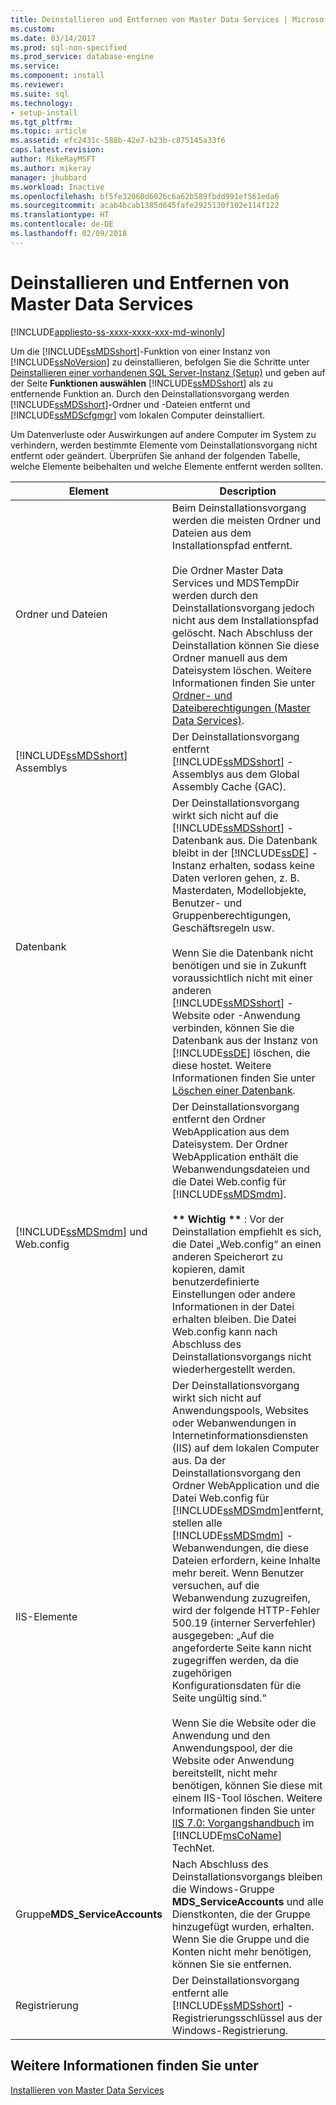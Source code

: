 ```yaml
---
title: Deinstallieren und Entfernen von Master Data Services | Microsoft-Dokumentation
ms.custom: 
ms.date: 03/14/2017
ms.prod: sql-non-specified
ms.prod_service: database-engine
ms.service: 
ms.component: install
ms.reviewer: 
ms.suite: sql
ms.technology:
- setup-install
ms.tgt_pltfrm: 
ms.topic: article
ms.assetid: efc2431c-588b-42e7-b23b-c875145a33f6
caps.latest.revision: 
author: MikeRayMSFT
ms.author: mikeray
manager: jhubbard
ms.workload: Inactive
ms.openlocfilehash: bf5fe32060d6026c6a62b589fbdd991ef561eda6
ms.sourcegitcommit: acab4bcab1385d645fafe2925130f102e114f122
ms.translationtype: HT
ms.contentlocale: de-DE
ms.lasthandoff: 02/09/2018
---
```

# <a name="uninstall-and-remove-master-data-services"></a>Deinstallieren und Entfernen von Master Data Services
[!INCLUDE[appliesto-ss-xxxx-xxxx-xxx-md-winonly](../../includes/appliesto-ss-xxxx-xxxx-xxx-md-winonly.md)]

  Um die [!INCLUDE[ssMDSshort](../../includes/ssmdsshort-md.md)]-Funktion von einer Instanz von [!INCLUDE[ssNoVersion](../../includes/ssnoversion-md.md)] zu deinstallieren, befolgen Sie die Schritte unter [Deinstallieren einer vorhandenen SQL Server-Instanz &#40;Setup&#41;](../../sql-server/install/uninstall-an-existing-instance-of-sql-server-setup.md) und geben auf der Seite **Funktionen auswählen** [!INCLUDE[ssMDSshort](../../includes/ssmdsshort-md.md)] als zu entfernende Funktion an. Durch den Deinstallationsvorgang werden [!INCLUDE[ssMDSshort](../../includes/ssmdsshort-md.md)]-Ordner und -Dateien entfernt und [!INCLUDE[ssMDScfgmgr](../../includes/ssmdscfgmgr-md.md)] vom lokalen Computer deinstalliert.  
  
 Um Datenverluste oder Auswirkungen auf andere Computer im System zu verhindern, werden bestimmte Elemente vom Deinstallationsvorgang nicht entfernt oder geändert. Überprüfen Sie anhand der folgenden Tabelle, welche Elemente beibehalten und welche Elemente entfernt werden sollten.  
  
|Element|Description|  
|----------|-----------------|  
|Ordner und Dateien|Beim Deinstallationsvorgang werden die meisten Ordner und Dateien aus dem Installationspfad entfernt.<br /><br /> Die Ordner Master Data Services und MDSTempDir werden durch den Deinstallationsvorgang jedoch nicht aus dem Installationspfad gelöscht. Nach Abschluss der Deinstallation können Sie diese Ordner manuell aus dem Dateisystem löschen. Weitere Informationen finden Sie unter [Ordner- und Dateiberechtigungen &#40;Master Data Services&#41;](../../master-data-services/folder-and-file-permissions-master-data-services.md).|  
|[!INCLUDE[ssMDSshort](../../includes/ssmdsshort-md.md)] Assemblys|Der Deinstallationsvorgang entfernt [!INCLUDE[ssMDSshort](../../includes/ssmdsshort-md.md)] -Assemblys aus dem Global Assembly Cache (GAC).|  
|Datenbank|Der Deinstallationsvorgang wirkt sich nicht auf die [!INCLUDE[ssMDSshort](../../includes/ssmdsshort-md.md)] -Datenbank aus. Die Datenbank bleibt in der [!INCLUDE[ssDE](../../includes/ssde-md.md)] -Instanz erhalten, sodass keine Daten verloren gehen, z. B. Masterdaten, Modellobjekte, Benutzer- und Gruppenberechtigungen, Geschäftsregeln usw.<br /><br /> Wenn Sie die Datenbank nicht benötigen und sie in Zukunft voraussichtlich nicht mit einer anderen [!INCLUDE[ssMDSshort](../../includes/ssmdsshort-md.md)] -Website oder -Anwendung verbinden, können Sie die Datenbank aus der Instanz von [!INCLUDE[ssDE](../../includes/ssde-md.md)] löschen, die diese hostet. Weitere Informationen finden Sie unter [Löschen einer Datenbank](../../relational-databases/databases/delete-a-database.md).|  
|[!INCLUDE[ssMDSmdm](../../includes/ssmdsmdm-md.md)] und Web.config|Der Deinstallationsvorgang entfernt den Ordner WebApplication aus dem Dateisystem. Der Ordner WebApplication enthält die Webanwendungsdateien und die Datei Web.config für [!INCLUDE[ssMDSmdm](../../includes/ssmdsmdm-md.md)].<br /><br /> **\*\* Wichtig \*\*** : Vor der Deinstallation empfiehlt es sich, die Datei „Web.config“ an einen anderen Speicherort zu kopieren, damit benutzerdefinierte Einstellungen oder andere Informationen in der Datei erhalten bleiben. Die Datei Web.config kann nach Abschluss des Deinstallationsvorgangs nicht wiederhergestellt werden.|  
|IIS-Elemente|Der Deinstallationsvorgang wirkt sich nicht auf Anwendungspools, Websites oder Webanwendungen in Internetinformationsdiensten (IIS) auf dem lokalen Computer aus. Da der Deinstallationsvorgang den Ordner WebApplication und die Datei Web.config für [!INCLUDE[ssMDSmdm](../../includes/ssmdsmdm-md.md)]entfernt, stellen alle [!INCLUDE[ssMDSmdm](../../includes/ssmdsmdm-md.md)] -Webanwendungen, die diese Dateien erfordern, keine Inhalte mehr bereit. Wenn Benutzer versuchen, auf die Webanwendung zuzugreifen, wird der folgende HTTP-Fehler 500.19 (interner Serverfehler) ausgegeben: „Auf die angeforderte Seite kann nicht zugegriffen werden, da die zugehörigen Konfigurationsdaten für die Seite ungültig sind.“<br /><br /> Wenn Sie die Website oder die Anwendung und den Anwendungspool, der die Website oder Anwendung bereitstellt, nicht mehr benötigen, können Sie diese mit einem IIS-Tool löschen. Weitere Informationen finden Sie unter [IIS 7.0: Vorgangshandbuch](http://go.microsoft.com/fwlink/?LinkId=184885) im [!INCLUDE[msCoName](../../includes/msconame-md.md)] TechNet.|  
|Gruppe**MDS_ServiceAccounts** |Nach Abschluss des Deinstallationsvorgangs bleiben die Windows-Gruppe **MDS_ServiceAccounts** und alle Dienstkonten, die der Gruppe hinzugefügt wurden, erhalten. Wenn Sie die Gruppe und die Konten nicht mehr benötigen, können Sie sie entfernen.|  
|Registrierung|Der Deinstallationsvorgang entfernt alle [!INCLUDE[ssMDSshort](../../includes/ssmdsshort-md.md)] -Registrierungsschlüssel aus der Windows-Registrierung.|  
  
## <a name="see-also"></a>Weitere Informationen finden Sie unter  
 [Installieren von Master Data Services](../../master-data-services/install-windows/install-master-data-services.md)  
  
  
